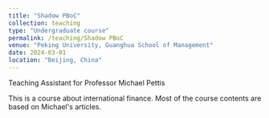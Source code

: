 ```yaml
---
title: "Shadow PBoC"
collection: teaching
type: "Undergraduate course"
permalink: /teaching/Shadow PBoC
venue: "Peking University, Guanghua School of Management"
date: 2024-03-01
location: "Beijing, China"
---
```


Teaching Assistant for Professor Michael Pettis

This is a course about international finance. Most of the course contents are based on Michael's articles.
